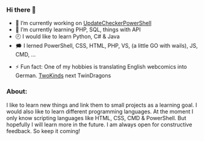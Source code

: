 ### Hi there 👋

- 🔭 I’m currently working on [UpdateCheckerPowerShell](https://github.com/RaptorXilef/UpdateCheckerPowerShell)
- 🌱 I’m currently learning PHP, SQL, things with API
- 🕗 I would like to learn Python, C# & Java
- 🗯 I lerned PowerShell, CSS, HTML, PHP, VS, (a little GO with wails), JS, CMD, ...
<!--- 👯 I’m looking to collaborate on ...
- 🤔 I’m looking for help with ...
- 💬 Ask me about ...
- 📫 How to reach me: ...
- 😄 Pronouns: ...-->
- ⚡ Fun fact: One of my hobbies is translating English webcomics into German. [TwoKinds](https://twokinds.4lima.de/) next TwinDragons
<!--
**RaptorXilef/RaptorXilef** is a ✨ _special_ ✨ repository because its `README.md` (this file) appears on your GitHub profile.

Here are some ideas to get you started:

- 🔭 I’m currently working on ...
- 🌱 I’m currently learning ...
- 👯 I’m looking to collaborate on ...
- 🤔 I’m looking for help with ...
- 💬 Ask me about ...
- 📫 How to reach me: ...
- 😄 Pronouns: ...
- ⚡ Fun fact: ...
-->

### About:
I like to learn new things and link them to small projects as a learning goal. I would also like to learn different programming languages. At the moment I only know scripting languages like HTML, CSS, CMD & PowerShell. But hopefully I will learn more in the future.
I am always open for constructive feedback. So keep it coming!
